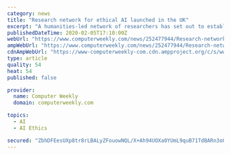 ```yaml
---
category: news
title: "Research network for ethical AI launched in the UK"
excerpt: "A humanities-led network of researchers has set out to establish a multidisciplinary base around the development of ethical artificial intelligence (AI). The Just AI network will build on research ..."
publishedDateTime: 2020-02-05T17:10:00Z
webUrl: "https://www.computerweekly.com/news/252477944/Research-network-for-ethical-AI-launched-in-the-UK"
ampWebUrl: "https://www.computerweekly.com/news/252477944/Research-network-for-ethical-AI-launched-in-the-UK?amp=1"
cdnAmpWebUrl: "https://www-computerweekly-com.cdn.ampproject.org/c/s/www.computerweekly.com/news/252477944/Research-network-for-ethical-AI-launched-in-the-UK?amp=1"
type: article
quality: 54
heat: 54
published: false

provider:
  name: Computer Weekly
  domain: computerweekly.com

topics:
  - AI
  - AI Ethics

secured: "ZbhDFEesUXp8tr8rLBALyZFouowNQL/X+Ah94UOXa0YUmL9quB71TdBARn3oOoexBFEhpAVVIP2sG4384NR8iQxwu8XSa6YPBxn8dQDyrfiITagehrE/s1hquuFiDGDyewaNNblA3T93ooFk7g3WOfmPjVqkiWZKKSS8zovgvMllCkxzPyVGp2qNKOgfxMkr3JDC5bHT8S5b/i6Al5y/3JO9+IivPyORVMEXrj15rE/hl5MR8LR5KwTRb9jtqYkh7UB5UE6Z21Yb1iIN162QjLyTFqetCxGeeC8zf7VZ3TkiYdYZafOWjYN42f6ehzis;otrmlgsI2nf4oDDtcc3ZYw=="
---
```


